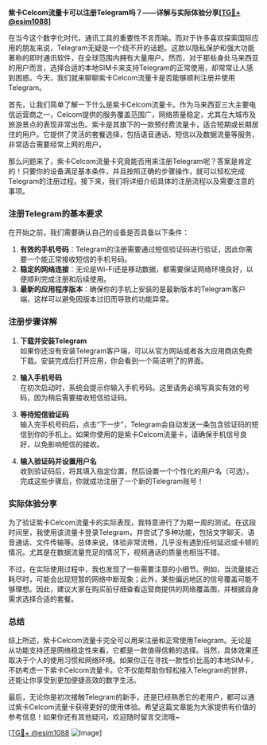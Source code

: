 **紫卡Celcom流量卡可以注册Telegram吗？——详解与实际体验分享[[TG💪+ @esim1088](https://t.me/s/esim1088)]**

在当今这个数字化时代，通讯工具的重要性不言而喻。而对于许多喜欢探索国际应用的朋友来说，Telegram无疑是一个绕不开的话题。这款以隐私保护和强大功能著称的即时通讯软件，在全球范围内拥有大量用户。然而，对于那些身处马来西亚的用户而言，选择合适的本地SIM卡来支持Telegram的正常使用，却常常让人感到困惑。今天，我们就来聊聊紫卡Celcom流量卡是否能够顺利注册并使用Telegram。

首先，让我们简单了解一下什么是紫卡Celcom流量卡。作为马来西亚三大主要电信运营商之一，Celcom提供的服务覆盖范围广，网络质量稳定，尤其在大城市及旅游景点的表现非常出色。紫卡是其旗下的一款预付费流量卡，适合短期或长期居住的用户。它提供了灵活的套餐选择，包括语音通话、短信以及数据流量等服务，非常适合需要经常上网的用户。

那么问题来了，紫卡Celcom流量卡究竟能否用来注册Telegram呢？答案是肯定的！只要你的设备满足基本条件，并且按照正确的步骤操作，就可以轻松完成Telegram的注册过程。接下来，我们将详细介绍具体的注册流程以及需要注意的事项。

### 注册Telegram的基本要求

在开始之前，我们需要确认自己的设备是否具备以下条件：
1. **有效的手机号码**：Telegram的注册需要通过短信验证码进行验证，因此你需要一个能正常接收短信的手机号码。
2. **稳定的网络连接**：无论是Wi-Fi还是移动数据，都需要保证网络环境良好，以便顺利完成注册和后续使用。
3. **最新的应用程序版本**：确保你的手机上安装的是最新版本的Telegram客户端，这样可以避免因版本过旧而导致的功能异常。

### 注册步骤详解

1. **下载并安装Telegram**  
   如果你还没有安装Telegram客户端，可以从官方网站或者各大应用商店免费下载。安装完成后打开应用，你会看到一个简洁明了的界面。

2. **输入手机号码**  
   在初次启动时，系统会提示你输入手机号码。这里请务必填写真实有效的号码，因为稍后需要接收短信验证码。

3. **等待短信验证码**  
   输入完手机号码后，点击“下一步”，Telegram会自动发送一条包含验证码的短信到你的手机上。如果你使用的是紫卡Celcom流量卡，请确保手机信号良好，以免影响短信的接收。

4. **输入验证码并设置用户名**  
   收到验证码后，将其填入指定位置，然后设置一个个性化的用户名（可选）。完成这些步骤后，你就成功注册了一个新的Telegram账号！

### 实际体验分享

为了验证紫卡Celcom流量卡的实际表现，我特意进行了为期一周的测试。在这段时间里，我使用该流量卡登录Telegram，并尝试了多种功能，包括文字聊天、语音通话、文件传输等。总体来说，体验非常流畅，几乎没有遇到任何延迟或卡顿的情况。尤其是在数据流量充足的情况下，视频通话的质量也相当不错。

不过，在实际使用过程中，我也发现了一些需要注意的小细节。例如，当流量接近耗尽时，可能会出现短暂的网络中断现象；此外，某些偏远地区的信号覆盖可能不够理想。因此，建议大家在购买前仔细查看运营商提供的网络覆盖图，并根据自身需求选择合适的套餐。

### 总结

综上所述，紫卡Celcom流量卡完全可以用来注册和正常使用Telegram。无论是从功能支持还是网络稳定性来看，它都是一款值得信赖的选择。当然，具体效果还取决于个人的使用习惯和网络环境。如果你正在寻找一款性价比高的本地SIM卡，不妨考虑一下紫卡Celcom流量卡。它不仅能帮助你轻松接入Telegram的世界，还能让你享受到更加便捷高效的数字生活。

最后，无论你是初次接触Telegram的新手，还是已经熟悉它的老用户，都可以通过紫卡Celcom流量卡获得更好的使用体验。希望这篇文章能为大家提供有价值的参考信息！如果你还有其他疑问，欢迎随时留言交流哦~

[[TG💪+ @esim1088](https://t.me/s/esim1088) ![Image](https://i.postimg.cc/4NQfJmqS/Snipaste-2025-05-13-00-14-12.png)]